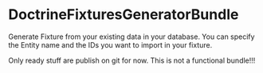 DoctrineFixturesGeneratorBundle
===============================

Generate Fixture from your existing data in your database. You can specify the Entity name and the IDs you want to import in your fixture.

Only ready stuff are publish on git for now. This is not a functional bundle!!!